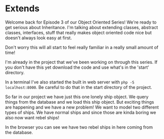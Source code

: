 # Extends

Welcome back for Episode 3 of our Object Oriented Series! We're ready
to get serious about Inheritance. I'm talking about extending classes,
abstract classes, interfaces, stuff that really makes object oriented
code nice but doesn't always look easy at first.

Don't worry this will all start to feel really familiar in a really 
small amount of time!

I'm already in the project that we've been working on through this series.
If you don't have this yet download the code and use what's in the 'start'
directory.

In a terminal I've also started the built in web server with `php -S localhost:8000`.
Be careful to do that in the start directory of the project.

So far in our project we have just this one lonely ship object. We query things
from the database and we load this ship object. But exciting things are happening
and we have a new problem! We want to model two different types of ships. We have
normal ships and since those are kinda boring we also now want rebel ships!

In the browser you can see we have two rebel ships in here coming from the database. 


